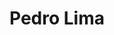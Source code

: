 ---
title: Pedro Lima
description: My interest in electric transportation is mostly political. I’m tired of coups and wars for oil. My expectation is that the adoption of electric transportation will be a factor for peace and democracy all over the world.
socials:
  - name: kofi
    id: LITUATUI
  - name: buymeacoffee
    id: LITUATUI
  - name: githubsponsors
    id: sponsors/LITUATUI
  - name: github
    id : LITUATUI
  - name: twitter
    id: PushEVs
  - name: facebook
    id: PushEVs
  - name: telegram
    id: PushEVs
  - name: amazon
    id: https://amzn.to/3wcMjad
  - name: website
    id: https://pushevs.com
  - name: email
    id: pedrolima@pushevs.com
images:
  - "/avatars/pedrolima.avif"
---